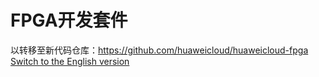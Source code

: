 ﻿# FPGA开发套件
以转移至新代码仓库：https://github.com/huaweicloud/huaweicloud-fpga
[Switch to the English version](./README.md)